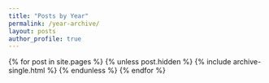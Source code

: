 ```yaml
---
title: "Posts by Year"
permalink: /year-archive/
layout: posts
author_profile: true
---
```


{% for post in site.pages %}
  {% unless post.hidden %}
    {% include archive-single.html %}
  {% endunless %}
{% endfor %}
